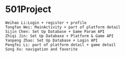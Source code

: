 # 501Project


	Weihao Li:Login + register + profile
  	Tongfan Wei: MainActivity + part of platform detail
	Sijin Chen: Set Up Database + Game Param API
	Zhiqi Jin: Set Up Database + Platform & Game API
	Yanpeng Zhao: Set Up Database + Login API
	Pengfei Li: part of platform detail + game detail
	Song Xu: navigation and favorite
